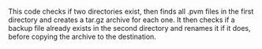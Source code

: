 This code checks if two directories exist, then finds all .pvm files in the first directory and creates a tar.gz archive for each one. It then checks if a backup file already exists in the second directory and renames it if it does, before copying the archive to the destination.
